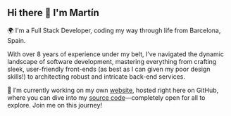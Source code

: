 ## Hi there 👋 I'm Martín

🌍 I'm a Full Stack Developer, coding my way through life from Barcelona, Spain.

With over 8 years of experience under my belt, I’ve navigated the dynamic landscape of software development, mastering everything from crafting sleek, user-friendly front-ends (as best as I can given my poor design skills!) to architecting robust and intricate back-end services.

🔭 I’m currently working on my own [website](https://mrivar.github.io/), hosted right here on GitHub, where you can dive into my [source code](https://github.com/mrivar/mrivar.github.io-code)—completely open for all to explore. Join me on this journey!

<!--
**mrivar/mrivar** is a ✨ _special_ ✨ repository because its `README.md` (this file) appears on your GitHub profile.

Here are some ideas to get you started:

- 🔭 I’m currently working on ...
- 🌱 I’m currently learning ...
- 👯 I’m looking to collaborate on ...
- 🤔 I’m looking for help with ...
- 💬 Ask me about ...
- 📫 How to reach me: ...
- 😄 Pronouns: ...
- ⚡ Fun fact: ...
-->
